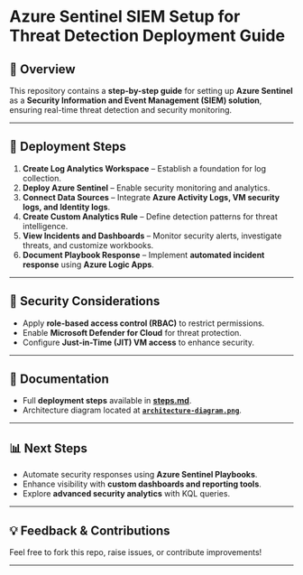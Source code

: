 # Azure Sentinel SIEM Setup for Threat Detection Deployment Guide

## 📌 Overview
This repository contains a **step-by-step guide** for setting up **Azure Sentinel** as a **Security Information and Event Management (SIEM) solution**, ensuring real-time threat detection and security monitoring.

---

## 🚀 Deployment Steps
1. **Create Log Analytics Workspace** – Establish a foundation for log collection.
2. **Deploy Azure Sentinel** – Enable security monitoring and analytics.
3. **Connect Data Sources** – Integrate **Azure Activity Logs, VM security logs, and Identity logs**.
4. **Create Custom Analytics Rule** – Define detection patterns for threat intelligence.
5. **View Incidents and Dashboards** – Monitor security alerts, investigate threats, and customize workbooks.
6. **Document Playbook Response** – Implement **automated incident response** using **Azure Logic Apps**.

---

## 🔐 Security Considerations
- Apply **role-based access control (RBAC)** to restrict permissions.
- Enable **Microsoft Defender for Cloud** for threat protection.
- Configure **Just-in-Time (JIT) VM access** to enhance security.

---

## 📄 Documentation
- Full **deployment steps** available in **[steps.md](steps.md)**.
- Architecture diagram located at **[`architecture-diagram.png`](https://github.com/sirhumble07/Projects/blob/main/azure_sentinel_siem_setup_for_threat_detection/architecture-diagram.png)**.

---

## 📊 Next Steps
- Automate security responses using **Azure Sentinel Playbooks**.
- Enhance visibility with **custom dashboards and reporting tools**.
- Explore **advanced security analytics** with KQL queries.

---

## 💡 Feedback & Contributions
Feel free to fork this repo, raise issues, or contribute improvements!

---